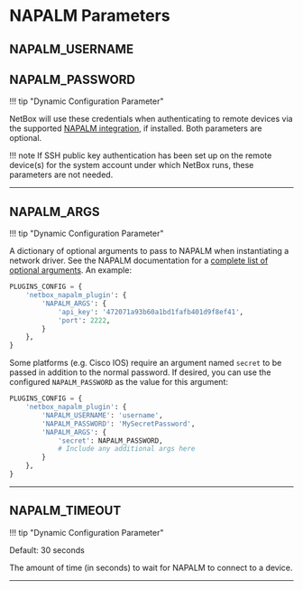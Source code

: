 # NAPALM Parameters

## NAPALM_USERNAME

## NAPALM_PASSWORD

!!! tip "Dynamic Configuration Parameter"

NetBox will use these credentials when authenticating to remote devices via the supported [NAPALM integration](../integrations/napalm.md), if installed. Both parameters are optional.

!!! note
    If SSH public key authentication has been set up on the remote device(s) for the system account under which NetBox runs, these parameters are not needed.

---

## NAPALM_ARGS

!!! tip "Dynamic Configuration Parameter"

A dictionary of optional arguments to pass to NAPALM when instantiating a network driver. See the NAPALM documentation for a [complete list of optional arguments](https://napalm.readthedocs.io/en/latest/support/#optional-arguments). An example:

```python
PLUGINS_CONFIG = {
    'netbox_napalm_plugin': {
        'NAPALM_ARGS': {
            'api_key': '472071a93b60a1bd1fafb401d9f8ef41',
            'port': 2222,
        }
    },
}

```

Some platforms (e.g. Cisco IOS) require an argument named `secret` to be passed in addition to the normal password. If desired, you can use the configured `NAPALM_PASSWORD` as the value for this argument:

```python
PLUGINS_CONFIG = {
    'netbox_napalm_plugin': {
        'NAPALM_USERNAME': 'username',
        'NAPALM_PASSWORD': 'MySecretPassword',
        'NAPALM_ARGS': {
            'secret': NAPALM_PASSWORD,
            # Include any additional args here
        }
    },
}
```

---

## NAPALM_TIMEOUT

!!! tip "Dynamic Configuration Parameter"

Default: 30 seconds

The amount of time (in seconds) to wait for NAPALM to connect to a device.

---
